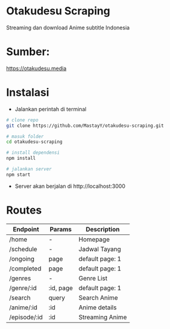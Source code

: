 # Otakudesu Scraping

Streaming dan download Anime subtitle Indonesia

# Sumber:

https://otakudesu.media

# Instalasi

- Jalankan perintah di terminal

```sh
# clone repo
git clone https://github.com/MastayY/otakudesu-scraping.git

# masuk folder
cd otakudesu-scraping

# install dependensi
npm install

# jalankan server
npm start
```

- Server akan berjalan di http://localhost:3000

# Routes

| Endpoint              | Params          | Description                |
| --------------------- | --------------- | -------------------------- |
| /home                 | -               | Homepage                   |
| /schedule             | -               | Jadwal Tayang              |
| /ongoing              | page            | default page: 1            |
| /completed            | page            | default page: 1            |
| /genres               | -               | Genre List                 |
| /genre/:id            | :id, page       | default page: 1            |
| /search               | query           | Search Anime               |
| /anime/:id            | :id             | Anime details              |
| /episode/:id          | :id             | Streaming Anime            |
